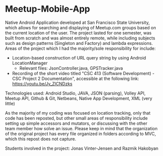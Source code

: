 # Meetup-Mobile-App
Native Android Application developed at San Francisco State University, which allows for searching and displaying of Meetup.com groups based on the current location of the user. The project lasted for one semester, was built from scratch and was almost entirely remote, while including subjects such as design patterns (Singleton and Factory) and lambda expressions. 
Areas of the project which I had the majority/sole responsibility for include:
- Location-based construction of URL query string by using Android LocationManager
  - Relevant files: JsonController.java, GPSTracker.java
- Recording of the short video titled "CSC 413 (Software Development) - CSC Project 2 Documentation", accessible at the following link: https://youtu.be/Jy_ZICNDzks

Technologies used: Android Studio, JAVA, JSON (parsing), Volley API, Meetup API, Github & Git, Netbeans, Native App Development, XML (very little)

As the majority of my coding  was focused on location tracking, only that code has been reposted, but other small areas of responsibility include setting up simple accessors and mutators, or discussing with the other team member how solve an issue. Please keep in mind that the organization of the original project has every file organized in folders according to MVC, which this repost does not capture.

Students involved in the project: Jonas Vinter-Jensen and Razmik Hakobyan

